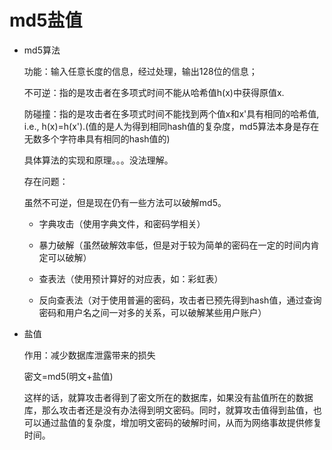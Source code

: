 # md5盐值

  * md5算法

    功能：输入任意长度的信息，经过处理，输出128位的信息；

    不可逆：指的是攻击者在多项式时间不能从哈希值h(x)中获得原值x.

    防碰撞：指的是攻击者在多项式时间不能找到两个值x和x'具有相同的哈希值, i.e., h(x)=h(x').(值的是人为得到相同hash值的复杂度，md5算法本身是存在无数多个字符串具有相同的hash值的)

    具体算法的实现和原理。。。没法理解。

    存在问题：
   
    虽然不可逆，但是现在仍有一些方法可以破解md5。

      * 字典攻击（使用字典文件，和密码学相关）

      * 暴力破解（虽然破解效率低，但是对于较为简单的密码在一定的时间内肯定可以破解）

      * 查表法（使用预计算好的对应表，如：彩虹表）

      * 反向查表法（对于使用普遍的密码，攻击者已预先得到hash值，通过查询密码和用户名之间一对多的关系，可以破解某些用户账户）

  * 盐值

    作用：减少数据库泄露带来的损失

    密文=md5(明文+盐值)

    这样的话，就算攻击者得到了密文所在的数据库，如果没有盐值所在的数据库，那么攻击者还是没有办法得到明文密码。同时，就算攻击值得到盐值，也可以通过盐值的复杂度，增加明文密码的破解时间，从而为网络事故提供修复时间。
